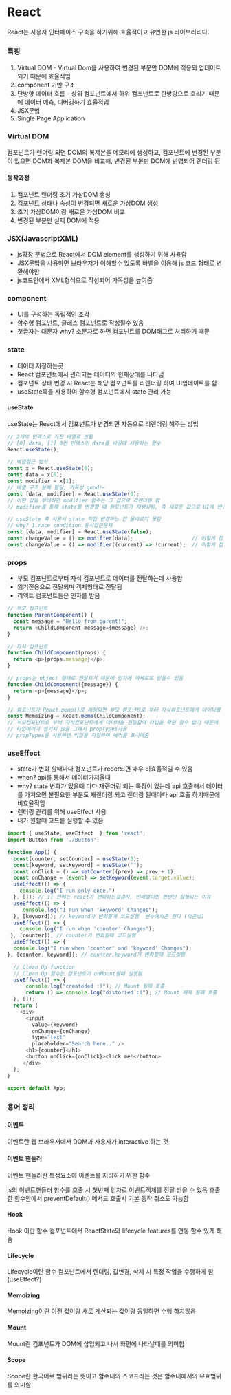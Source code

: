 # React
React는 사용자 인터페이스 구축을 하기위해 효율적이고 유연한 js 라이브러리다. 

### 특징
1. Virtual DOM - Virtual Dom을 사용하여 변경된 부분만 DOM에 적용되 업데이트 되기 때문에 효율적임
2. component 기반 구조
3. 단방향 데이터 흐름 - 상위 컴포넌트에서 하위 컴포넌트로 한방향으로 흐리기 때문에 데이터 예측, 디버깅하기 효율적임
4. JSX문법
5. Single Page Application

### Virtual DOM 
컴포넌트가 렌더링 되면 DOM의 복제본을 메모리에 생성하고, 컴포넌트에 변경된 부분이 있으면 DOM과 복제본 DOM을 비교해, 변경된 부분만 DOM에 반영되어 렌더링 됨

#### 동작과정
1. 컴포넌트 랜더링 초기 가상DOM 생성
2. 컴포넌트 상태나 속성이 변경되면 새로운 가상DOM 생성
3. 초기 가상DOM이랑 새로운 가상DOM 비교
4. 변경된 부분만 실제 DOM에 적용

### JSX(JavascriptXML)
- js확장 문법으로 React에서 DOM element를 생성하기 위해 사용함
- JSX문법을 사용하면 브라우저가 이해할수 있도록 바벨을 이용해 js 코드 형태로 변환해야함
- js코드안에서 XML형식으로 작성되어 가독성을 높여줌

### component
- UI를 구성하는 독립적인 조각
- 함수형 컴포넌트, 클래스 컴포넌트로 작성될수 있음
- 첫글자는 대문자 why? 소문자로 하면 컴포넌트를 DOM태그로 처리하기 때문

### state
- 데이터 저장하는곳
- React 컴포넌트에서 관리되는 데이터의 현재상태를 나타냄
- 컴포넌트 상태 변경 시 React는 해당 컴포넌트를 리렌더링 하여 UI업데이트를 함
- useState훅을 사용하여 함수형 컴포넌트에서 state 관리 가능

#### useState
useState는 React에서 컴포넌트가 변경되면 자동으로 리랜더링 해주는 방법

``` javascript
// 2개의 인덱스로 가진 배열로 반환
// [0] data, [1] 0번 인덱스인 data를 바꿀때 사용하는 함수
React.useState(); 

// 배열접근 방식
const x = React.useState(0); 
const data = x[0];
const modifier = x[1];
// 배열 구조 분해 할당, 가독성 good!~
const [data, modifier] = React.useState(0);
// 어떤 값을 부여하던 modifier 함수는 그 값으로 리렌더링 함
// modifier를 통해 state를 변경할 때 컴포넌트가 재생성됨, 즉 새로운 값으로 UI에 반영

// useState 훅 사용시 state 직접 변경하는 건 올바르지 못함 
// why? 1.race condition 동시접근문제
const [data, modifier] = React.useState(false);
const changeValue = () => modifier(data);                   // 이렇게 접근 X
const changeValue = () => modifier((current) => !current);  // 이렇게 접근 해야함
```

### props
- 부모 컴포넌트로부터 자식 컴포넌트로 데이터를 전달하는데 사용함
- 읽기전용으로 전달되며 객체형태로 전달됨
- 리액트 컴포넌트들은 인자를 받음 

``` JavaScript
// 부모 컴포넌트
function ParentComponent() {
  const message = "Hello from parent!";
  return <ChildComponent message={message} />;
}

// 자식 컴포넌트
function ChildComponent(props) {
  return <p>{props.message}</p>;
}

// props는 object 형태로 전달되기 때문에 인자에 객체로도 받을수 있음
function ChildComponent({message}) {
  return <p>{message}</p>;
}

// 컴포넌트가 React.memo()로 래핑되면 부모 컴포넌트로 부터 자식컴포넌트에게 데이터를 전달할때 메모이징 할수 있다
const Memoizing = React.memo(ChildComponent);
// 부모컴포넌트로 부터 자식컴포넌트에게 데이터를 전달할때 타입을 확인 할수 없기 떄문에 
// 타입에러가 생기지 않음 그래서 propTypes사용
// propTypes을 사용하면 타입을 지정하여 에러를 표시해줌
```

### useEffect
- state가 변화 할때마다 컴포넌트가 reder되면 매우 비효율적일 수 있음
- when? api를 통해서 데이터가져올때 
- why? state 변화가 있을떄 마다 재랜더링 되는 특징이 있는데 api 호출해서 데이터를 가져오면 불필요한 부분도 재랜더링 되고 랜더링 될때마다 api 호출 하기때문에 비효율적임
- 렌더링 관리를 위해 useEffect 사용
- 내가 원할떄 코드를 실행할 수 있음


``` javascript
import { useState, useEffect  } from 'react';
import Button from './Button';

function App() {
  const[counter, setCounter] = useState(0);
  const[keyword, setKeyword] = useState("");
  const onClick = () => setCounter((prev) => prev + 1);
  const onChange = (event) => setKeyword(event.target.value);
  useEffect(() => {
    console.log("I run only once.")
  }, []); // [] 안에는 react가 변화하는걸감지, 빈배열이면 한번만 실행되는 이유
  useEffect(() => {
     console.log("I run when 'keyword' Changes");
  }, [keyword]); // keyword가 변화할때 코드실행  변수에의존 한다 (의존성)
  useEffect(() => {
    console.log("I run when 'counter' Changes");
 }, [counter]); // counter가 변화할때 코드실행 
  useEffect(() => {
  console.log("I run when 'counter' and 'keyword' Changes");
}, [counter, keyword]); // counter,keyword가 변화할때 코드실행 

  // Clean Up function
  // Clean Up 함수는 컴포넌트가 unMount될때 실행됨
  useEffect(() => { 
      console.log("createded :)"); // Mount 될때 호출
      return () => console.log("distoried :("); // Mount 해제 될때 호출
  }, []);
  return (
    <div>
      <input 
        value={keyword}
        onChange={onChange}
        type="text" 
        placeholder="Search here.." />
      <h1>{counter}</h1>
      <button onClick={onClick}>click me!</button>
     </div>
  );
}

export default App;
```


### 용어 정리
#### 이벤트
이벤트란 웹 브라우저에서 DOM과 사용자가 interactive 하는 것
#### 이벤트 핸들러 
이벤트 핸들러란 특정요소에 이벤트를 처리하기 위한 함수

js의 이벤트핸들러 함수를 호출 시 첫번째 인자로 이벤트객체를 전달 받을 수 있음
호출한 함수안에서 preventDefault() 메서드 호출시 기본 동작 취소도 가능함

#### Hook
Hook 이란 함수 컴포넌트에서 ReactState와 lifecycle features를 연동 할수 있게 해줌
#### Lifecycle
Lifecycle이란 함수 컴포넌트에서 렌더링, 값변경, 삭제 시 특정 작업을 수행하게 함(useEffect?)

#### Memoizing
Memoizing이란 이전 값이랑 새로 계산되는 값이랑 동일하면 수행 하지않음

#### Mount
Mount란 컴포넌트가 DOM에 삽입되고 나서 화면에 나타날때를 의미함

#### Scope
Scope란 한국어로 범위라는 뜻이고 함수내의 스코프라는 것은 함수내에서의 유효범위를 의미함 